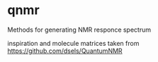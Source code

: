 # qnmr
Methods for generating NMR responce spectrum

inspiration and molecule matrices taken from https://github.com/dsels/QuantumNMR
